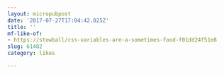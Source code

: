 ```yaml
---
layout: micropubpost
date: '2017-07-27T17:04:42.025Z'
title: ''
mf-like-of:
- https://stowball/css-variables-are-a-sometimes-food-f01dd24f51e8
slug: 61482
category: likes

---
```

